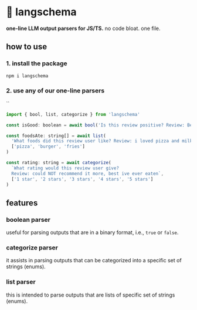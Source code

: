 # 🧱 langschema

**one-line LLM output parsers for JS/TS.** no code bloat. one file.

## how to use

### 1. install the package
```bash
npm i langschema
```

### 2. use any of our one-line parsers
``

```javascript
import { bool, list, categorize } from 'langschema'

const isGood: boolean = await bool('Is this review positive? Review: Best bang for your buck.')

const foodsAte: string[] = await list(
  'What foods did this review user like? Review: i loved pizza and milkshakes', 
  ['pizza', 'burger', 'fries']
)

const rating: string = await categorize(
  `What rating would this review user give?
  Review: could NOT recommend it more, best ive ever eaten`, 
  ['1 star', '2 stars', '3 stars', '4 stars', '5 stars']
)
```

## features

### boolean parser
useful for parsing outputs that are in a binary format, i.e., `true` or `false`.

### categorize parser
it assists in parsing outputs that can be categorized into a specific set of strings (enums).

### list parser
this is intended to parse outputs that are lists of specific set of strings (enums).
